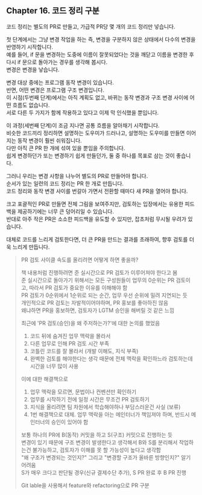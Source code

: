 ## Chapter 16. 코드 정리 구분

코드 정리는 별도의 PR로 만들고, 가급적 PR당 몇 개의 코드 정리만 넣습니다.  

첫 단계에서는 그냥 변경 작업을 하는 즉, 변경을 구분하지 않은 상태에서 다수의 변경을 반영하기 시작합니다.  
예를 들어, if 문을 변경하는 도중에 이름이 잘못되었다는 것을 깨닫고 이름을 변경한 후 다시 if 문으로 돌아가는 경우를 생각해 봅시다.  
변경은 변경을 낳습니다.  

변경 대상 중에는 프로그램 동작 변경이 있습니다.  
반면, 어떤 변경은 프로그램 구조 변경입니다.  
이 시점(두번째 단계)에서는 아직 계획도 없고, 바뀌는 동작 변경과 구조 변경 사이에 어떤 흐름도 없습니다.  
서로 다른 두 가지가 함께 작용하고 있다고 이제 막 인식했을 뿐입니다.  

이 과정(세번째 단계)이 조금 지나면 공통 흐름을 알아채기 시작합니다.  
비슷한 코드끼리 정리하면 설명하는 도우미가 드러나고, 설명하는 도우미를 만들면 이어지는 동작 변경이 훨씬 쉬워집니다.  
다만 아직 큰 PR 한 개에 섞여 있을 뿐임을 주의합니다.  
쉽게 변경하던가 또는 변경하기 쉽게 만들던가, 둘 중 하나를 목표로 삼는 것이 좋습니다.  

그러니 우리는 변경 사항을 나누어 별도의 PR로 만들어야 합니다.  
순서가 있는 일련의 코드 정리는 PR 한 개로 만듭니다.  
코드 정리와 동작 변경 사이를 번갈아 가면서 전환할 때마다 새 PR을 열어야 합니다.  

크고 포괄적인 PR로 만들면 전체 그림을 보여주지만, 검토하는 입장에서는 유용한 피드백을 제공하기에는 너무 큰 덩어리일 수 있습니다.  
반대로 아주 작은 PR은 소소한 피드백을 유도할 수 있지만, 잡초처럼 무시될 우려가 있습니다.  

대체로 코드를 느리게 검토한다면, 더 큰 PR을 만드는 결과를 초래하여, 향후 검토를 더욱 느리게 만듭니다.  

> PR 검토 사이클 속도를 올리려면 어떻게 하면 좋을까?  
> 
> 책 내용처럼 진행하려면 준 실시간으로 PR 검토가 이루어져야 한다고 봄  
> 준 실시간으로 돌아가기 위해서는 모든 구성원들이 업무의 0순위는 PR 검토이고, 따라서 PR 검토가 중요한 이유를 이해해야 함  
> PR 검토가 0순위에서 1순위로 되는 순간, 업무 우선 순위에 밀려 지연되는 듯  
> 개인적으로 PR 검토는 자발적이어야하며, PR 홍보를 좋아하진 않음  
> 왜냐하면 PR을 홍보하면, 검토자가 LGTM 승인을 해버릴 것 같은 느낌  
>
> 최근에 'PR 검토(승인)을 왜 주저하는가?'에 대한 논의를 했었음  
> 1. 코드 뒤에 숨겨진 업무 맥락을 몰라서
> 2. 다른 업무로 인해 PR 검토 시간 부족
> 3. 코틀린 코드를 잘 몰라서 (개발 이해도, 지식 부족)
> 4. 완벽한 검토를 해야한다는 생각 때문에 전체 맥락을 확인하느라 검토하는데 시간을 너무 많이 사용
> 
> 이에 대한 해결책으로
> 1. 업무 맥락을 모르면, 문법이나 컨벤션만 확인하기  
> 2. 업무를 시작하기 전에 일정 시간은 무조건 PR 검토하기  
> 3. 지식을 올리려면 팀 차원에서 학습해야하나 부담스러운건 사실 (보류)  
> 4. 1번 해결책으로 대체. 업무 맥락을 아는 메인터너가 책임져야 하며, 반드시 메인터너의 승인이 있어야 함     
>
> 보통 하나의 PR에 B(동작) 커밋을 하고 S(구조) 커밋으로 진행하는 듯  
> 변경이 있기 때문에 구조 변경이 발생한다고 생각해서 B와 S를 분리해서 작업하는건 불가능하고, 검토자가 이해를 못 할 가능성이 높다고 생각함  
> "왜 구조가 변경되는 것인지?" 그리고 "변경할 구조가 올바른 방향인지?" 알기 어려움  
> S가 매우 크다고 판단될 경우(신규 결제수단 추가), S PR 완료 후 B PR 진행
> 
> Git lable을 사용해서 feature와 refactoring으로 PR 구분  
